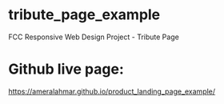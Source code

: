
# tribute_page_example
FCC Responsive Web Design Project - Tribute Page

# Github live page:
https://ameralahmar.github.io/product_landing_page_example/
